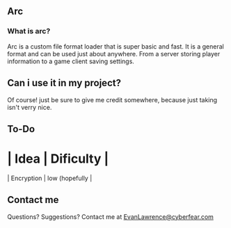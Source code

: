 ## Arc
### What is arc?
Arc is a custom file format loader that is super basic and fast. It is a general format and can be used just about anywhere. From a server storing player information to a game client saving settings.
## Can i use it in my project?
Of course! just be sure to give me credit somewhere, because just taking isn't verry nice.
## To-Do
| Idea       | Dificulty        |
=================================
| Encryption | low (hopefully   |
## Contact me
Questions? Suggestions? Contact me at EvanLawrence@cyberfear.com
